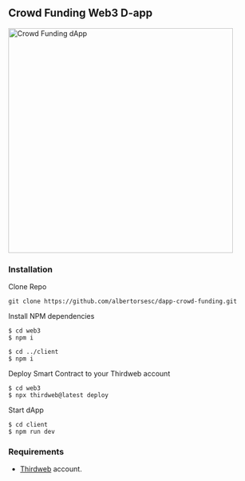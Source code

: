 ## Crowd Funding Web3 D-app

<img src="#" alt="Crowd Funding dApp" style="width:450px;"/>

### Installation

Clone Repo

```shell
git clone https://github.com/albertorsesc/dapp-crowd-funding.git
```

Install NPM dependencies

```shell
$ cd web3
$ npm i

$ cd ../client
$ npm i
```

Deploy Smart Contract to your Thirdweb account

```shell
$ cd web3
$ npx thirdweb@latest deploy
```

Start dApp

```shell
$ cd client
$ npm run dev
```


### Requirements

- [Thirdweb](https://thirdweb.com/) account.
